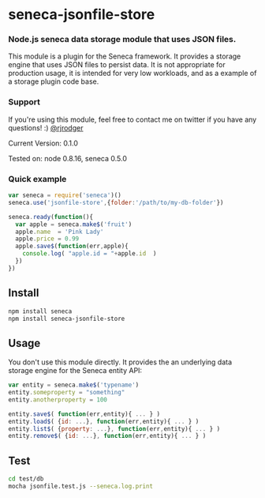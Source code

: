 # seneca-jsonfile-store

### Node.js seneca data storage module that uses JSON files.

This module is a plugin for the Seneca framework. It provides a
storage engine that uses JSON files to persist data. It is not
appropriate for production usage, it is intended for very low
workloads, and as a example of a storage plugin code base.


### Support

If you're using this module, feel free to contact me on twitter if you
have any questions! :) [@rjrodger](http://twitter.com/rjrodger)

Current Version: 0.1.0

Tested on: node 0.8.16, seneca 0.5.0



### Quick example

```JavaScript
var seneca = require('seneca')()
seneca.use('jsonfile-store',{folder:'/path/to/my-db-folder'})

seneca.ready(function(){
  var apple = seneca.make$('fruit')
  apple.name  = 'Pink Lady'
  apple.price = 0.99
  apple.save$(function(err,apple){
    console.log( "apple.id = "+apple.id  )
  })
})
```


## Install

```sh
npm install seneca
npm install seneca-jsonfile-store
```


## Usage

You don't use this module directly. It provides the an underlying data storage engine for the Seneca entity API:

```JavaScript
var entity = seneca.make$('typename')
entity.someproperty = "something"
entity.anotherproperty = 100

entity.save$( function(err,entity){ ... } )
entity.load$( {id: ...}, function(err,entity){ ... } )
entity.list$( {property: ...}, function(err,entity){ ... } )
entity.remove$( {id: ...}, function(err,entity){ ... } )
```


## Test

```bash
cd test/db
mocha jsonfile.test.js --seneca.log.print
```




